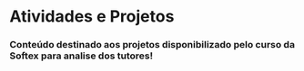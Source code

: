 # Atividades e Projetos 
### Conteúdo destinado aos projetos disponibilizado pelo curso da Softex para analise dos tutores!
